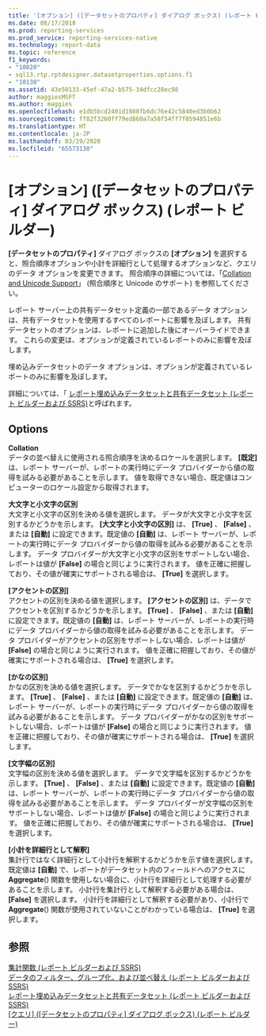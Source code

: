 ```yaml
---
title: '[オプション] ([データセットのプロパティ] ダイアログ ボックス) (レポート ビルダー) | Microsoft Docs'
ms.date: 08/17/2018
ms.prod: reporting-services
ms.prod_service: reporting-services-native
ms.technology: report-data
ms.topic: reference
f1_keywords:
- "10020"
- sql13.rtp.rptdesigner.datasetproperties.options.f1
- "10130"
ms.assetid: 43e50133-45ef-47a2-b575-34dfcc28ec98
author: maggiesMSFT
ms.author: maggies
ms.openlocfilehash: e1db5bcd2401d1888fb6dc76e42c5840ed3b0b62
ms.sourcegitcommit: ff82f3260ff79ed860a7a58f54ff7f0594851e6b
ms.translationtype: HT
ms.contentlocale: ja-JP
ms.lasthandoff: 03/29/2020
ms.locfileid: "65573130"
---
```

# <a name="dataset-properties-dialog-box-options-report-builder"></a>[オプション] ([データセットのプロパティ] ダイアログ ボックス) (レポート ビルダー)
  **[データセットのプロパティ]** ダイアログ ボックスの **[オプション]** を選択すると、照合順序オプションや小計を詳細行として処理するオプションなど、クエリのデータ オプションを変更できます。 照合順序の詳細については、「[Collation and Unicode Support](../../relational-databases/collations/collation-and-unicode-support.md)」 (照合順序と Unicode のサポート) を参照してください。  
  
 レポート サーバー上の共有データセット定義の一部であるデータ オプションは、共有データセットを使用するすべてのレポートに影響を及ぼします。 共有データセットのオプションは、レポートに追加した後にオーバーライドできます。 これらの変更は、オプションが定義されているレポートのみに影響を及ぼします。  
  
 埋め込みデータセットのデータ オプションは、オプションが定義されているレポートのみに影響を及ぼします。  
  
 詳細については、「 [レポート埋め込みデータセットと共有データセット &#40;レポート ビルダーおよび SSRS&#41;](../../reporting-services/report-data/report-embedded-datasets-and-shared-datasets-report-builder-and-ssrs.md)と呼ばれます。  
  
## <a name="options"></a>Options  
 **Collation**  
 データの並べ替えに使用される照合順序を決めるロケールを選択します。 **[既定]** は、レポート サーバーが、レポートの実行時にデータ プロバイダーから値の取得を試みる必要があることを示します。 値を取得できない場合、既定値はコンピューターのロケール設定から取得されます。  
  
 **大文字と小文字の区別**  
 大文字と小文字の区別を決める値を選択します。 データが大文字と小文字を区別するかどうかを示します。 **[大文字と小文字の区別]** は、 **[True]** 、 **[False]** 、または **[自動]** に設定できます。既定値の **[自動]** は、レポート サーバーが、レポートの実行時にデータ プロバイダーから値の取得を試みる必要があることを示します。 データ プロバイダーが大文字と小文字の区別をサポートしない場合、レポートは値が **[False]** の場合と同じように実行されます。 値を正確に把握しており、その値が確実にサポートされる場合は、 **[True]** を選択します。  
  
 **[アクセントの区別]**  
 アクセントの区別を決める値を選択します。 **[アクセントの区別]** は、データでアクセントを区別するかどうかを示します。 **[True]** 、 **[False]** 、または **[自動]** に設定できます。既定値の **[自動]** は、レポート サーバーが、レポートの実行時にデータ プロバイダーから値の取得を試みる必要があることを示します。 データ プロバイダーがアクセントの区別をサポートしない場合、レポートは値が **[False]** の場合と同じように実行されます。 値を正確に把握しており、その値が確実にサポートされる場合は、 **[True]** を選択します。  
  
 **[かなの区別]**  
 かなの区別を決める値を選択します。 データでかなを区別するかどうかを示します。 **[True]** 、 **[False]** 、または **[自動]** に設定できます。既定値の **[自動]** は、レポート サーバーが、レポートの実行時にデータ プロバイダーから値の取得を試みる必要があることを示します。 データ プロバイダーがかなの区別をサポートしない場合、レポートは値が **[False]** の場合と同じように実行されます。 値を正確に把握しており、その値が確実にサポートされる場合は、 **[True]** を選択します。  
  
 **[文字幅の区別]**  
 文字幅の区別を決める値を選択します。 データで文字幅を区別するかどうかを示します。 **[True]** 、 **[False]** 、または **[自動]** に設定できます。既定値の **[自動]** は、レポート サーバーが、レポートの実行時にデータ プロバイダーから値の取得を試みる必要があることを示します。 データ プロバイダーが文字幅の区別をサポートしない場合、レポートは値が **[False]** の場合と同じように実行されます。 値を正確に把握しており、その値が確実にサポートされる場合は、 **[True]** を選択します。  
  
 **[小計を詳細行として解釈]**  
 集計行ではなく詳細行として小計行を解釈するかどうかを示す値を選択します。 既定値は **[自動]** で、レポートがデータセット内のフィールドへのアクセスに **Aggregate**() 関数を使用しない場合に、小計行を詳細行として処理する必要があることを示します。 小計行を集計行として解釈する必要がある場合は、 **[False]** を選択します。 小計行を詳細行として解釈する必要があり、小計行で **Aggregate**() 関数が使用されていないことがわかっている場合は、 **[True]** を選択します。  
  
## <a name="see-also"></a>参照  
 [集計関数 (レポート ビルダーおよび SSRS)](../../reporting-services/report-design/report-builder-functions-aggregate-function.md)   
 [データのフィルター、グループ化、および並べ替え (レポート ビルダーおよび SSRS)](../../reporting-services/report-design/filter-group-and-sort-data-report-builder-and-ssrs.md)   
 [レポート埋め込みデータセットと共有データセット &#40;レポート ビルダーおよび SSRS&#41;](../../reporting-services/report-data/report-embedded-datasets-and-shared-datasets-report-builder-and-ssrs.md)   
 [[クエリ] ([データセットのプロパティ] ダイアログ ボックス) (レポート ビルダー)](../../reporting-services/report-data/dataset-properties-dialog-box-query-report-builder.md)  
  
  
